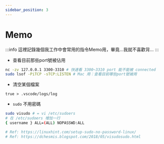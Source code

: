```yaml
---
sidebar_position: 3
---
```

# Memo
:::info
這裡記錄幾個我工作中會常用的指令Memo用，畢竟...我就不喜歡背...
:::

- 查看目前那些port號被佔用
```bash
nc -zv 127.0.0.1 3300-3310 # 快速看 3300~3310 port 能不能被 connected
sudo lsof -PiTCP -sTCP:LISTEN # Mac 用：查看目前哪些port號被用
```

- 清空某個檔案
```
true > .vscode/logs/log 
```

- `sudo` 不用密碼
```bash
sudo visudo # = vi /etc/sudoers
# 在 /etc/sudoers 增加一行
{ username } ALL=(ALL) NOPASSWD:ALL

# Ref: https://linuxhint.com/setup-sudo-no-password-linux/
# Ref: https://dchesmis.blogspot.com/2018/05/visudosudo.html
```


